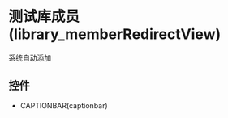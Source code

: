 # 测试库成员(library_memberRedirectView)  <!-- {docsify-ignore-all} -->

系统自动添加




## 控件
  * CAPTIONBAR(captionbar)


<script>
 const { createApp } = Vue
  createApp({
    data() {
      return {
        message: '!'
      }
    }
  }).use(ElementPlus).mount('#app')
</script>